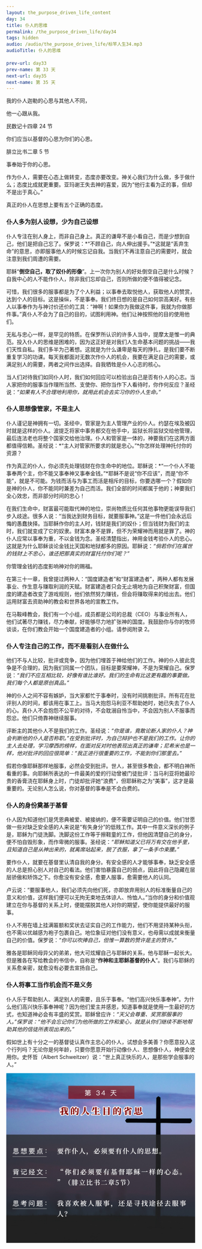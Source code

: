 ```yaml
---
layout: the_purpose_driven_life_content
day: 34
title: 仆人的思维
permalink: /the_purpose_driven_life/day34
tags: hidden
audio: /audio/the_purpose_driven_life/标竿人生34.mp3
audioTitle: 仆人的思维

prev-url: day33
prev-name: 第 33 天
next-url: day35
next-name: 第 35 天
---
```


<div class="center script poem">
<p>我的仆人迦勒的心思与其他人不同，</p>
<p>他一心跟从我。</p>
<p class="sp-verse">民数记十四章 24 节</p>
</div>
<div class="center script poem">
<p>你们应当以基督的心思为你们的心思。</p>
<p class="sp-verse">腓立比书二章 5 节</p>
</div>
<p class="first">事奉始于你的心思。</p>

作为仆人，需要在心态上做转变，态度亦要改变。神关心我们为什么做，多于做什么；态度比成就更重要。亚玛谢王失去神的喜爱，因为“他行主看为正的事，但却不是出于真心。”

真正的仆人在思想上要有五个正确的态度。

### 仆人多为别人设想，少为自己设想

仆人专注在别人身上，而非自己身上。真正的谦卑不是小看自己，而是少想到自己，他们是把自己忘了。保罗说：*“不顾自己，向人伸出援手。”*这就是“丢弃生命”的意思，亦即服事他人的时候忘记自我。当我们不再注意自己的需要时，就会注意到我们周遭的需要。

耶稣“**倒空自己，取了奴仆的形像**”。上一次你为别人的好处倒空自己是什么时候？自我中心的人不能作仆人，除非我们忘却自己，否则所做的便不值得被记念。

可惜，我们很多的服事都是为了个人利益；以事奉去取悦他人，获取他人的赞赏，达到个人的目标。这是操纵，不是事奉。我们终日想的是自己如何崇高美好。有些人以事奉作为与神讨价还价的工具：“神啊！如果你为我做这件事，我就为你做那件事。”真仆人不会为了自己的目的，试图利用神。他们让神按照他的目的使用他们。

无私与忠心一样，是罕见的特质。在保罗所认识的许多人当中，提摩太是惟一的典范。投入仆人的思维是困难的，因为这正好是对我们人生命基本问题的挑战——我们天性自私。我们多半为己著想。这就是为什么谦卑是每天的挣扎，是我们要不断重复学习的功课。每天我都面对无数次作仆人的机会，我要在满足自己的需要，或满足别人的需要，两者之间作出选择。自我牺牲是仆人心志的核心。

当人们对待我们如同仆人时，我们如何回应可以检验出自己是否有仆人的心志。当人家把你的服事当作理所当然、支使你、把你当作下人看待时，你作何反应？圣经说：*“如果有人不合理地利用你，就用此机会去实习你的仆人生命。”*

### 仆人思想像管家，不是主人

仆人谨记是神拥有一切。圣经中，管家是为主人管理产业的仆人。约瑟在埃及被囚时就是这样的仆人。波提乏将家中事务都交在他手中，监狱长将监狱交给他管理，最后连法老也将整个国家交给他治理。仆人和管家是一体的，神要我们在这两方面都值得信赖。圣经说：*“主人对管家所要求的就是忠心。”*你怎样处理神托付你的资源？

作为真正的仆人，你必须先处理钱财在你生命中的地位。耶稣说：*“一个仆人不能事奉两个主，你不能又事奉神又事奉金钱。”*耶稣不是说“你不应该”，而是“你不能”，就是不可能。为钱而活与为事工而活是相斥的目标，你要选哪一个？假如你是神的仆人，你不能同时兼差为自己而活。我们全部的时间都属于他的；神要我们全心效忠，而非部分时间的忠心！

在我们生命中，财富最可能取代神的地位，崇尚物质比任何其他事物更能误导我们步入歧途。很多人说：“当我达到财务目标，就要服事神。”这是一件他们会永远后悔的愚蠢抉择。当耶稣作你的主人时，钱财是我们的奴仆；但当钱财为我们的主时，我们就变成了它的奴隶。财富本身不是罪，但不为荣耀神而用就是罪了。神的仆人应常以事奉为重，不以金钱为念。圣经清楚指出，神用金钱考验仆人的忠心。这就是为什么耶稣谈论金钱比天国和地狱都多的原因。耶稣说：*“倘若你们在属世的钱财上不忠心，谁还把那真实的财富托付你们呢？”*

你管理金钱的态度影响神对你的赐福。

在第三十一章，我曾提过两种人：“国度建造者”和“财富建造者”，两种人都有发展事业、作生意与赚取利润的天赋。财富建造者只会无止境地为自己积聚财富，但国度的建造者改变了游戏规则，他们依然努力赚钱，但会将赚取得来的给出去。他们运用财富去资助神的教会和世界各地的宣教工作。

在马鞍峰教会，我们有一个小组，成员都是公司的总裁（CEO）与事业所有人，他们试著尽力赚钱，尽力奉献，好能够尽力地扩张神的国度。我鼓励你与你的牧师谈谈，在你们教会开始一个国度建造者的小组。请参阅附录 2。

### 仆人专注自己的工作，而不是看别人在做什么

他们不与人比较，批评或竞争，因为他们埋首于神给他们的工作。神的仆人彼此竞争是不合理的，因为我们同属一个团队，目标是要荣耀神，不是为荣耀自己。保罗说：*“我们不应互相比较，好像有谁比谁好。我们的生命有比这更有趣的事要做。我们每个人都是原创真品。”*

神的仆人之间不容有嫉妒，当大家都忙于事奉时，没有时间挑剔批评。所有花在批评别人的时间，都该用在事工上。当马大抱怨马利亚不帮助她时，她已失去了仆人的心。真仆人不会抱怨不公平的对待，不会耽溺自怜当中，不会因为别人不服事而怨忿。他们只倚靠神继续服事。

评断主的其他仆人不是我们的工作。圣经说：*“你是谁，竟敢论断人家的仆人？神会判断他的仆人是否称职。”*在受到批评时，为自己辩护也不是我们的工作。让你的主人去处理，学习摩西的榜样，在面对反对时他表现出真正的谦卑；尼希米也是一样，他对批评的回应很简单：*“我正进行很重要的工作，不能到你们那里去。”*

假若你像耶稣那样地服事，必然会受到批评。世人，甚至很多教会，都不明白神所看重的事。向耶稣所表达的一件最美的爱的行动曾被门徒批评：当马利亚将她最珍贵的香膏浇在耶稣身上时，门徒却批评她“浪费”，但耶稣称之为“美事”，这才是最重要的。无论别人怎么说，你对基督的事奉是不会白费的。

### 仆人的身份奠基于基督

仆人因为知道他们是凭恩典被爱、被接纳的，便不需要证明自己的价值。他们甘愿做一些对缺乏安全感的人来说是“有失身分”的低贱工作。其中一件意义深长的例子是，耶稣为门徒洗脚。洗脚这份工作等于擦鞋童的工作，但他因清楚自己的身分，便不怕自毁形象，而作卑微的服事。圣经说：*“耶稣知道父已将万有交在他手里，且知道自己是从神出来的，就离席站起来，脱了衣服，拿了一条手巾束腰。”*

要作仆人，就要在基督里认清自我的身分。有安全感的人才能够事奉，缺乏安全感的人总是担心别人对自己的看法。他们害怕暴露自己的弱点，因此将自己隐藏在层层骄傲和矫饰之下。你愈没有安全感，愈要人服事，愈需要他人的认同。

卢云说：“要服事他人，我们必须先向他们死，亦即放弃用别人的标准衡量自己的意义和价值，这样我们便可以无拘无束地去体谅人、怜恤人。”当你的身分和价值观建立在你与基督的关系上时，便能摆脱其他人对你的期望，使你能提供最好的服事。

仆人不用在墙上挂满匾额和奖状去证实自己的工作能力，他们不用坚持某种头衔，也不需以优越感为袍子包裹自己。地位象征对他们没有意义，也毋需以成就来衡量自己的价值。保罗说：*“你可以吹捧自己，但惟一算数的赞许是主的赞许。”*

雅各是耶稣同母异父的弟弟，他大可炫耀自己与耶稣的关系，他与耶稣一起长大。但是雅各在写给教会的书信中，自称是“**作神和主耶稣基督的仆人**”。我们与耶稣的关系愈亲密，就愈没有必要去宣扬自己。

### 仆人将事工当作机会而不是义务

仆人乐于帮助别人、满足别人的需要，且乐于事奉。“他们高兴快乐事奉神”。为什么他们高兴快乐事奉神呢？因为他们爱主并感恩，知道事奉就是使用一生最好的方式，也知道神必会有丰盛的奖赏。耶稣曾应许：*“天父会尊重、奖赏那服事的人。”*保罗说：*“他不会忘记你们为他所做的工作和爱心，就是从你们继续不断地帮助其他的信徒所表现出来的。”*

假如世上有十分之一的基督徒认真作主忠心的仆人，试想会多美善？你愿意投入这个行列吗？无论你是何年龄，只要你愿意开始行动像仆人、思想像仆人，神便会使用你。史怀哲（Albert Schweitzer）说：“世上真正快乐的人，是那些学会服事的人。”

<div class="article-img-wrapper">
<img src="/image/the_purpose_driven_life/day34_card.jpg">
</div>
